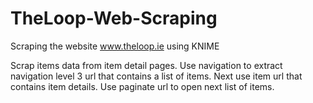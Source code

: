 # TheLoop-Web-Scraping
Scraping the website www.theloop.ie using KNIME

Scrap items data from item detail pages. Use navigation to extract navigation level 3 url that contains a list of items. Next use item url that contains item details. Use paginate url to open next list of items.
